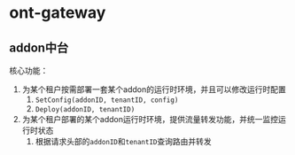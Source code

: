 # ont-gateway


## addon中台

核心功能：
1. 为某个租户按需部署一套某个addon的运行时环境，并且可以修改运行时配置
    1. `SetConfig(addonID, tenantID, config)`
    2. `Deploy(addonID, tenantID)`
2. 为某个租户部署的某个addon运行时环境，提供流量转发功能，并统一监控运行时状态
    1. 根据请求头部的`addonID`和`tenantID`查询路由并转发